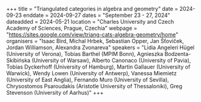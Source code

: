 +++
title = "Triangulated categories in algebra and geometry"
date = 2024-09-23
enddate = 2024-09-27
dates = "September 23 - 27, 2024"
dateadded = 2024-05-21
location = "Charles University and Czech Academy of Sciences, Prague, Czechia"
webpage = "https://sites.google.com/view/triang-cats-algebra-geometry/home"
organisers = "Isaac Bird, Michal Hrbek, Sebastian Opper, Jan Šťovíček, Jordan Williamson, Alexandra Zvonareva"
speakers = "Lidia Angeleri Hügel (University of Verona), Tobias Barthel (MPIM Bonn), Agnieszka Bodzenta-Skibińska (University of Warsaw), Alberto Canonaco (University of Pavia), Tobias Dyckerhoff (University of Hamburg), Martin Gallauer (University of Warwick), Wendy Lowen (University of Antwerp), Vanessa Miemietz (University of East Anglia), Fernando Muro (University of Sevilla), Chrysostomos Psaroudakis (Aristotle University of Thessaloniki), Greg Stevenson (University of Aarhus)"
+++
